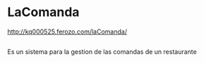 # LaComanda

http://kq000525.ferozo.com/laComanda/

##
Es un sistema para la gestion de las comandas de un restaurante


